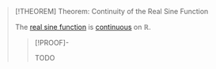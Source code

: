 >[!THEOREM] Theorem: Continuity of the Real Sine Function
>
>The [real sine function](Real%20Sine%20Function.md) is [continuous](../../Continuity/Continuity%20of%20Real%20Functions.md) on $\mathbb{R}$.
>
>>[!PROOF]-
>>
>>TODO
>>
>